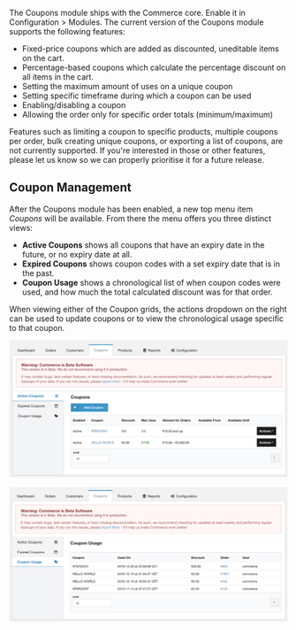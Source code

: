The Coupons module ships with the Commerce core. Enable it in Configuration > Modules. The current version of the Coupons module supports the following features:

- Fixed-price coupons which are added as discounted, uneditable items on the cart.
- Percentage-based coupons which calculate the percentage discount on all items in the cart. 
- Setting the maximum amount of uses on a unique coupon
- Setting specific timeframe during which a coupon can be used
- Enabling/disabling a coupon
- Allowing the order only for specific order totals (minimum/maximum)

Features such as limiting a coupon to specific products, multiple coupons per order, bulk creating unique coupons, or exporting a list of coupons, are not currently supported. If you're interested in those or other features, please let us know so we can properly prioritise it for a future release. 

## Coupon Management

After the Coupons module has been enabled, a new top menu item _Coupons_ will be available. From there the menu offers you three distinct views:

- **Active Coupons** shows all coupons that have an expiry date in the future, or no expiry date at all. 
- **Expired Coupons** shows coupon codes with a set expiry date that is in the past.
- **Coupon Usage** shows a chronological list of when coupon codes were used, and how much the total calculated discount was for that order. 

When viewing either of the Coupon grids, the actions dropdown on the right can be used to update coupons or to view the chronological usage specific to that coupon. 

![Screenshot of the Coupons management screen](../../../images/modules/coupons.jpg)

![Screenshot of the Coupons Usage management screen](../../../images/modules/coupons-usage.jpg)
